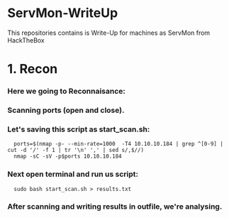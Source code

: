 # ServMon-WriteUp
This repositories contains is Write-Up for machines as ServMon from HackTheBox

# 1. Recon
### Here we going to Reconnaisance:
### Scanning ports (open and close).
### Let's saving this script as start_scan.sh:
      ports=$(nmap -p- --min-rate=1000  -T4 10.10.10.184 | grep ^[0-9] | cut -d '/' -f 1 | tr '\n' ',' | sed s/,$//)
      nmap -sC -sV -p$ports 10.10.10.184

### Next open terminal and run us script: 
      sudo bash start_scan.sh > results.txt

### After scanning and writing results in outfile, we're analysing.

